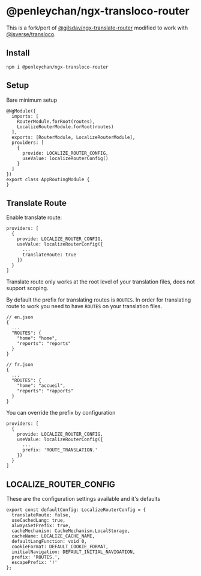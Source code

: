 # @penleychan/ngx-transloco-router

This is a fork/port of [@gilsdav/ngx-translate-router](https://github.com/gilsdav/ngx-translate-router) 
modified to work with [@jsverse/transloco](https://github.com/jsverse/transloco).

## Install
```
npm i @penleychan/ngx-transloco-router
```

## Setup
Bare minimum setup
```
@NgModule({
  imports: [
    RouterModule.forRoot(routes),
    LocalizeRouterModule.forRoot(routes)
  ],
  exports: [RouterModule, LocalizeRouterModule],
  providers: [
    {
      provide: LOCALIZE_ROUTER_CONFIG,
      useValue: localizeRouterConfig()
    }
  ]
})
export class AppRoutingModule {
}
```

## Translate Route
Enable translate route:
```
providers: [
  {
    provide: LOCALIZE_ROUTER_CONFIG,
    useValue: localizeRouterConfig({
      ...
      translateRoute: true
    })
  }
]
```

Translate route only works at the root level of your translation files, does not support scoping.

By default the prefix for translating routes is `ROUTES`. In order for translating route to work you need to have `ROUTES`
on your translation files.

```
// en.json
{
  ...
  "ROUTES": {
    "home": "home",
    "reports": "reports"
  }
}

// fr.json
{
  ...
  "ROUTES": {
    "home": "accueil",
    "reports": "rapports"
  }
}
```
You can override the prefix by configuration
```
providers: [
  {
    provide: LOCALIZE_ROUTER_CONFIG,
    useValue: localizeRouterConfig({
      ...
      prefix: 'ROUTE_TRANSLATION.'
    })
  }
]
```

## LOCALIZE_ROUTER_CONFIG
These are the configuration settings available and it's defaults
```
export const defaultConfig: LocalizeRouterConfig = {
  translateRoute: false,
  useCachedLang: true,
  alwaysSetPrefix: true,
  cacheMechanism: CacheMechanism.LocalStorage,
  cacheName: LOCALIZE_CACHE_NAME,
  defaultLangFunction: void 0,
  cookieFormat: DEFAULT_COOKIE_FORMAT,
  initialNavigation: DEFAULT_INITIAL_NAVIGATION,
  prefix: 'ROUTES.',
  escapePrefix: '!'
};
```
